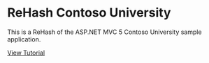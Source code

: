 ﻿# ReHash Contoso University

This is a ReHash of the ASP.NET MVC 5 Contoso University sample application.

[View Tutorial](http://www.asp.net/mvc/overview/getting-started/getting-started-with-ef-using-mvc/implementing-basic-crud-functionality-with-the-entity-framework-in-asp-net-mvc-application)
